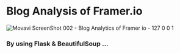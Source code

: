 # Blog Analysis of Framer.io

![Movavi ScreenShot 002 - Blog Analytics of Framer io - 127 0 0 1](https://user-images.githubusercontent.com/29290992/101348207-181d4080-38ad-11eb-8798-062da25ee074.jpg)

### By using Flask & BeautifulSoup ...  
